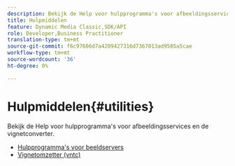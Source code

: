 ```yaml
---
description: Bekijk de Help voor hulpprogramma's voor afbeeldingsservices en de vignetconverter.
title: Hulpmiddelen
feature: Dynamic Media Classic,SDK/API
role: Developer,Business Practitioner
translation-type: tm+mt
source-git-commit: f6c97606d7a4209427316d7367013ad9585a5cae
workflow-type: tm+mt
source-wordcount: '36'
ht-degree: 0%

---
```



# Hulpmiddelen{#utilities}

Bekijk de Help voor hulpprogramma&#39;s voor afbeeldingsservices en de vignetconverter.

* [Hulpprogramma&#39;s voor beeldservers](/help/aem-is-ir-api/is-api/is-utils/utilities/c-utils-home.md)
* [Vignetomzetter (vntc)](/help/aem-is-ir-api/utilities/c-ir-vignette-converter-vntc/c-ir-vignette-converter-vntc.md)
